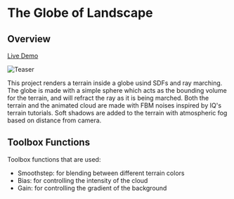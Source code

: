 # The Globe of Landscape

## Overview

[Live Demo](https://www.wuwayne.com/globe-of-landscape)

![Teaser](img/teaser.png)

This project renders a terrain inside a globe usind SDFs and ray marching.
The globe is made with a simple sphere which acts as the bounding volume for the terrain, and will refract the ray as it is being marched.
Both the terrain and the animated cloud are made with FBM noises inspired by IQ's terrain tutorials. 
Soft shadows are added to the terrain with atmospheric fog based on distance from camera.

## Toolbox Functions

Toolbox functions that are used:

* Smoothstep: for blending between different terrain colors
* Bias: for controlling the intensity of the cloud
* Gain: for controlling the gradient of the background
